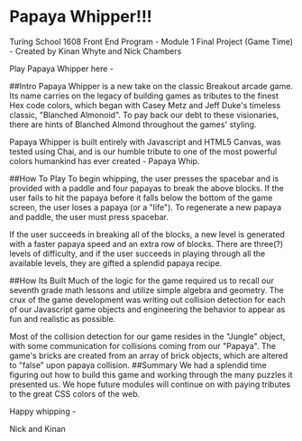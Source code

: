 # Papaya Whipper!!!

Turing School 1608 Front End Program - Module 1 Final Project (Game Time) - Created by Kinan Whyte and Nick Chambers

Play Papaya Whipper here -

##Intro
Papaya Whipper is a new take on the classic Breakout arcade game. Its name carries on the legacy of building games as tributes to the finest Hex code colors, which began with Casey Metz and Jeff Duke's timeless classic, "Blanched Almonoid". To pay back our debt to these visionaries, there are hints of Blanched Almond throughout the games' styling.

Papaya Whipper is built entirely with Javascript and HTML5 Canvas, was tested using Chai, and is our humble tribute to one of the most powerful colors humankind has ever created - Papaya Whip.

##How To Play
To begin whipping, the user presses the spacebar and is provided with a paddle and four papayas to break the above blocks. If the user fails to hit the papaya before it falls below the bottom of the game screen, the user loses a papaya (or a "life"). To regenerate a new papaya and paddle, the user must press spacebar.

If the user succeeds in breaking all of the blocks, a new level is generated with a faster papaya speed and an extra row of blocks. There are three(?) levels of difficulty, and if the user succeeds in playing through all the available levels, they are gifted a splendid papaya recipe.


##How Its Built
Much of the logic for the game required us to recall our seventh grade math lessons and utilize simple algebra and geometry. The crux of the game development was writing out collision detection for each of our Javascript game objects and engineering the behavior to appear as fun and realistic as possible.

Most of the collision detection for our game resides in the "Jungle" object, with some communication for collisions coming from our "Papaya". The game's bricks are created from an array of brick objects, which are altered to "false" upon papaya collision.
##Summary
We had a splendid time figuring out how to build this game and working through the many puzzles it presented us. We hope future modules will continue on with paying tributes to the great CSS colors of the web.

Happy whipping -

Nick and Kinan
